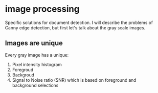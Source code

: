 # image processing
Specific solutions for document detection. I will describe the problems of Canny edge detection, but first let's talk about the gray scale images. 

## Images are unique
Every gray image has a unique: 
1. Pixel intensity histogram
2. Foregroud
3. Backgroud
4. Signal to Noise ratio (SNR) which is based on foreground and background selections


